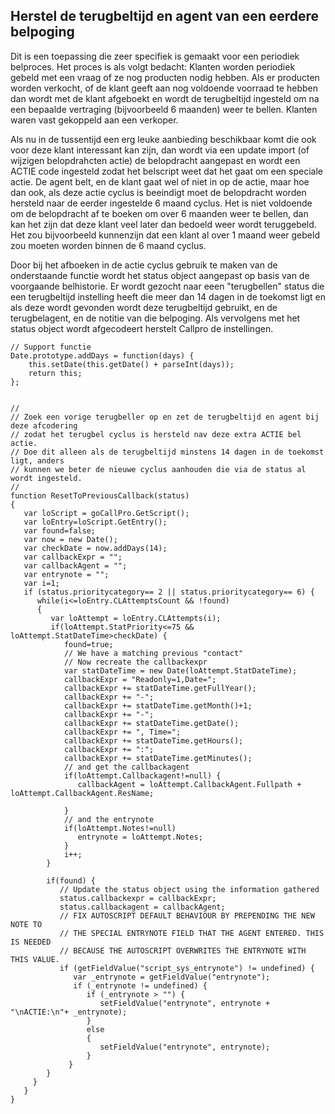 ## Herstel de terugbeltijd en agent van een eerdere belpoging
Dit is een toepassing die zeer specifiek is gemaakt voor een periodiek belproces. Het proces is als volgt bedacht: 
Klanten worden periodiek gebeld met een vraag of ze nog producten nodig hebben. Als er producten worden verkocht, of de 
klant geeft aan nog voldoende voorraad te hebben dan wordt met de klant afgeboekt en wordt de terugbeltijd ingesteld om 
na een bepaalde vertraging (bijvoorbeeld 6 maanden) weer te bellen. Klanten waren vast gekoppeld aan een verkoper.

Als nu in de tussentijd een erg leuke aanbieding beschikbaar komt die ook voor deze klant interessant kan zijn, dan wordt 
via een update import (of wijzigen belopdrahcten actie) de belopdracht aangepast en wordt een ACTIE code ingesteld zodat
 het belscript weet dat het gaat om een speciale actie.
De agent belt, en de klant gaat wel of niet in op de actie, maar hoe dan ook, als deze actie cyclus is beeindigt moet de belopdracht 
 worden hersteld naar de eerder ingestelde 6 maand cyclus. Het is niet voldoende om de belopdracht af te boeken om over 6 maanden weer te bellen, dan kan het zijn dat deze klant veel later dan bedoeld weer wordt teruggebeld. Het zou bijvoorbeeld kunnenzijn dat een klant al over 1 maand weer gebeld zou moeten worden binnen de 6 maand cyclus.

Door bij het afboeken in de actie cyclus gebruik te maken van de onderstaande functie wordt het status object aangepast op basis van de voorgaande belhistorie.
Er wordt gezocht naar eeen "terugbellen" status die een terugbeltijd instelling heeft die meer dan 14 dagen in de toekomst ligt
en als deze wordt gevonden wordt deze terugbeltijd gebruikt, en de terugbelagent, en de notitie van die belpoging. Als vervolgens met het 
status object wordt afgecodeert herstelt Callpro de instellingen.

```
// Support functie
Date.prototype.addDays = function(days) {
    this.setDate(this.getDate() + parseInt(days));
    return this;
};


//
// Zoek een vorige terugbeller op en zet de terugbeltijd en agent bij deze afcodering
// zodat het terugbel cyclus is hersteld nav deze extra ACTIE bel actie.
// Doe dit alleen als de terugbeltijd minstens 14 dagen in de toekomst ligt, anders
// kunnen we beter de nieuwe cyclus aanhouden die via de status al wordt ingesteld.
//
function ResetToPreviousCallback(status)
{
   var loScript = goCallPro.GetScript();
   var loEntry=loScript.GetEntry();
   var found=false;
   var now = new Date();
   var checkDate = now.addDays(14);
   var callbackExpr = "";
   var callbackAgent = "";
   var entrynote = "";
   var i=1;
   if (status.prioritycategory== 2 || status.prioritycategory== 6) {
      while(i<=loEntry.CLAttemptsCount && !found)
      {
         var loAttempt = loEntry.CLAttempts(i);
         if(loAttempt.StatPriority<=75 && loAttempt.StatDateTime>checkDate) {
            found=true;
            // We have a matching previous "contact" 
            // Now recreate the callbackexpr
            var statDateTime = new Date(loAttempt.StatDateTime);
            callbackExpr = "Readonly=1,Date=";
            callbackExpr += statDateTime.getFullYear();
            callbackExpr += "-";
            callbackExpr += statDateTime.getMonth()+1;
            callbackExpr += "-";
            callbackExpr += statDateTime.getDate();
            callbackExpr += ", Time=";
            callbackExpr += statDateTime.getHours();
            callbackExpr += ":";
            callbackExpr += statDateTime.getMinutes();
            // and get the callbackagent
            if(loAttempt.Callbackagent!=null) {
               callbackAgent = loAttempt.CallbackAgent.Fullpath + loAttempt.CallbackAgent.ResName;

            }
            // and the entrynote
            if(loAttempt.Notes!=null)
               entrynote = loAttempt.Notes;
            }
            i++;
        }

        if(found) {
           // Update the status object using the information gathered
           status.callbackexpr = callbackExpr;
           status.callbackagent = callbackAgent;
           // FIX AUTOSCRIPT DEFAULT BEHAVIOUR BY PREPENDING THE NEW NOTE TO
           // THE SPECIAL ENTRYNOTE FIELD THAT THE AGENT ENTERED. THIS IS NEEDED
           // BECAUSE THE AUTOSCRIPT OVERWRITES THE ENTRYNOTE WITH THIS VALUE.
           if (getFieldValue("script_sys_entrynote") != undefined) {
              var _entrynote = getFieldValue("entrynote");
              if (_entrynote != undefined) {
                 if (_entrynote > "") {
                    setFieldValue("entrynote", entrynote + "\nACTIE:\n"+ _entrynote);
                 }
                 else
                 {
                    setFieldValue("entrynote", entrynote);
                 }
             }
        }          
     }
   } 
}
```